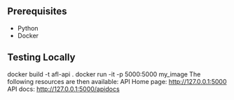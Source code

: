 ## Prerequisites
- Python
- Docker

## Testing Locally
docker build -t afl-api .
docker run -it -p 5000:5000 my_image
The following resources are then available:
API Home page: http://127.0.0.1:5000
API docs: http://127.0.0.1:5000/apidocs
